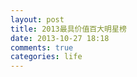 ```yaml
---
layout: post
title: 2013最具价值百大明星榜
date: 2013-10-27 18:18
comments: true
categories: life
---
```


<script src="/forfun/js/100_stars.js" type="text/javascript"></script>

<div ng-app="app">
  <div class="container">
    <div ng-controller="mainCtrl">
      <div class='m' ng-repeat="m in movies">
        <h3 ng-bind-template='{{ m.Title }}'></h3>
        <div ng-bind-html-unsafe='m.Content'></div>
      </div>
    </div>
  </div>
</div>
